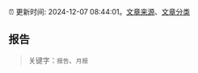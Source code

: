 :alarm_clock: 更新时间: 2024-12-07 08:44:01。[文章来源](/README.md)、[文章分类](/TAGS.md)

## 报告


> 关键字：`报告`、`月报`




